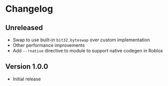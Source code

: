 # Changelog

## Unreleased

- Swap to use built-in `bit32.byteswap` over custom implementation
- Other performance improvements
- Add `--!native` directive to module to support native codegen in Roblox

## Version 1.0.0

- Initial release